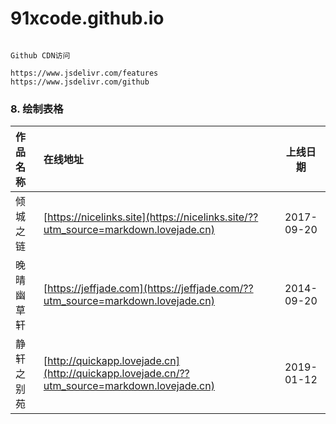 # 91xcode.github.io

```

Github CDN访问

https://www.jsdelivr.com/features
https://www.jsdelivr.com/github

```



### 8. 绘制表格

| 作品名称        | 在线地址   |  上线日期  |
| :--------  | :-----  | :----:  |
| 倾城之链 | [https://nicelinks.site](https://nicelinks.site/??utm_source=markdown.lovejade.cn) |2017-09-20|
| 晚晴幽草轩 | [https://jeffjade.com](https://jeffjade.com/??utm_source=markdown.lovejade.cn) |2014-09-20|
| 静轩之别苑 | [http://quickapp.lovejade.cn](http://quickapp.lovejade.cn/??utm_source=markdown.lovejade.cn) |2019-01-12|
